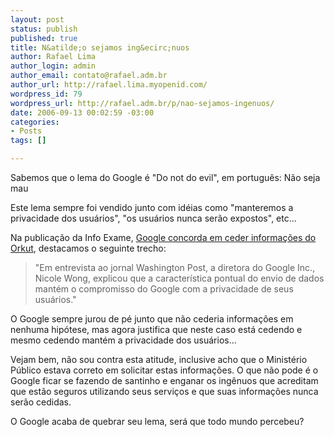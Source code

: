 ```yaml
--- 
layout: post
status: publish
published: true
title: N&atilde;o sejamos ing&ecirc;nuos
author: Rafael Lima
author_login: admin
author_email: contato@rafael.adm.br
author_url: http://rafael.lima.myopenid.com/
wordpress_id: 79
wordpress_url: http://rafael.adm.br/p/nao-sejamos-ingenuos/
date: 2006-09-13 00:02:59 -03:00
categories: 
- Posts
tags: []

---
```

Sabemos que o lema do Google &eacute; "Do not do evil", em portugu&ecirc;s: N&atilde;o seja mau

Este lema sempre foi vendido junto com id&eacute;ias como "manteremos a privacidade dos usu&aacute;rios", "os usu&aacute;rios nunca ser&atilde;o expostos", etc...

Na publica&ccedil;&atilde;o da Info Exame, <a href="http://info.abril.com.br/aberto/infonews/092006/06092006-2.shl">Google concorda em ceder informa&ccedil;&otilde;es do Orkut</a>, destacamos o seguinte trecho:

<blockquote>"Em entrevista ao jornal Washington Post, a diretora do Google Inc., Nicole Wong, explicou que a caracter&iacute;stica pontual do envio de dados mant&eacute;m o compromisso do Google com a privacidade de seus usu&aacute;rios."</blockquote>

O Google sempre jurou de p&eacute; junto que n&atilde;o cederia informa&ccedil;&otilde;es em nenhuma hip&oacute;tese, mas agora justifica que neste caso est&aacute; cedendo e mesmo cedendo mant&eacute;m a privacidade dos usu&aacute;rios...

Vejam bem, n&atilde;o sou contra esta atitude, inclusive acho que o Minist&eacute;rio P&uacute;blico estava correto em solicitar estas informa&ccedil;&otilde;es. O que n&atilde;o pode &eacute; o Google ficar se fazendo de santinho e enganar os ing&ecirc;nuos que acreditam que est&atilde;o seguros utilizando seus servi&ccedil;os e que suas informa&ccedil;&otilde;es nunca ser&atilde;o cedidas.

O Google acaba de quebrar seu lema, ser&aacute; que todo mundo percebeu?
